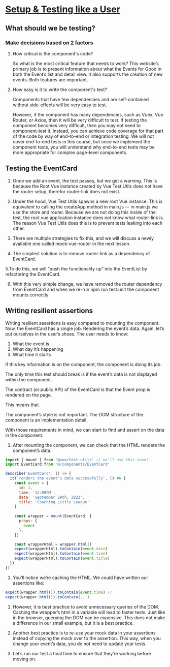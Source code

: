 # [Setup & Testing like a User](https://www.vuemastery.com/courses/real-world-testing/setup-&-testing-like-a-user)

## What should we be testing?

### Make decisions based on 2 factors

1. How critical is the component's code?

   So what is the most critical feature that needs to work? This website’s primary job is to present information about what the Events for Good in both the Event’s list and detail view. It also supports the creation of new events. Both features are important.

2. How easy is it to write the component's test?

    Components that have few dependencies and are self-contained without side-effects will be very easy to test.

    However, if the component has many dependencies, such as Vuex, Vue Router, or Axios, then it will be very difficult to test. If testing the component becomes very difficult, then you may not need to component-test it. Instead, you can achieve code coverage for that part of the code by way of end-to-end or integration testing. We will not cover end-to-end tests in this course, but once we implement the component tests, you will understand why end-to-end tests may be more appropriate for complex page-level components.

## Testing the EventCard

1. Once we add an event, the test passes, but we get a warning. This is because the Root Vue instance created by Vue Test Utils does not have the router setup, therefor router-link does not exist.

2. Under the hood, Vue Test Utils spawns a new root Vue instance. This is equivalent to calling the createApp method in main.js — in main.js we use the store and router. Because we are not doing this inside of the test, the root vue application instance does not know what router-link is. The reason Vue Test Utils does this is to prevent tests leaking into each other.

3. There are multiple strategies to fix this, and we will discuss a newly available one called mock-vue-router in the next lesson.

4. The simplest solution is to remove router-link as a dependency of EventCard.

5.To do this, we will “push the functionality up” into the EventList by refactoring the EventCard.

6. With this very simple change, we have removed the router dependency from EventCard and when we re-run npm run test:unit the component mounts correctly

## Writing resilient assertions

Writing resilient assertions is easy compared to mounting the component. Now, the EventCard has a single job: Rendering the event’s data. Again, let’s put ourselves in the user’s shoes. The user needs to know:

1. What the event is
2. What day it’s happening
3. What time it starts

If this key information is on the component, the component is doing its job.

The only time this test should break is if the event’s data is not displayed within the component.

The contract (or public API) of the EventCard is that the Event prop is rendered on the page.

This means that

The component’s style is not important.
The DOM structure of the component is an implementation detail.

With those requirements in mind, we can start to find and assert on the data in the component.

1. After mounting the component, we can check that the HTML renders the component’s data.

```javaScript
import { mount } from '@vue/test-utils' // we'll use this soon!
import EventCard from '@/components/EventCard'

describe('EventCard', () => {
  it(`renders the event's data successfully`, () => {
    const event = {
      id: 1,
      time: '12:00PM',
      date: 'September 29th, 2022',
      title: 'Coaching Little League'
    }
    
    const wrapper = mount(EventCard, {
      props: {
        event
      },
    })

    const wrapperHtml = wrapper.html()
    expect(wrapperHtml).toContain(event.date)
    expect(wrapperHtml).toContain(event.time)
    expect(wrapperHtml).toContain(event.title)
  })
})
```

1. You’ll notice we’re caching the HTML. We could have written our assertions like:

```javaScript
expect(wrapper.html()).toContain(event.time) // 
expect(wrapper.html()).toContain(...)
```

1. However, it is best practice to avoid unnecessary queries of the DOM. Caching the wrapper’s html in a variable will lead to faster tests. Just like in the browser, querying the DOM can be expensive. This does not make a difference in our small example, but it is a best practice.

2. Another best practice is to re-use your mock data in your assertions instead of copying the mock over to the assertion. This way, when you change your event’s data, you do not need to update your tests.

3. Let’s run our test a final time to ensure that they’re working before moving on.

